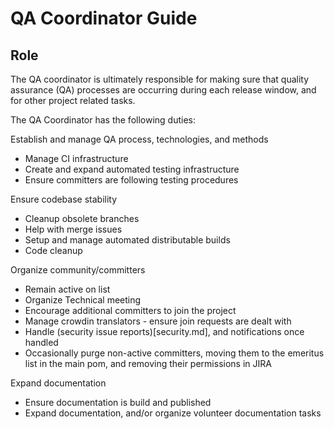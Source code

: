 QA Coordinator Guide
=====================

Role
----

The QA coordinator is ultimately responsible for making sure that quality assurance (QA) processes are occurring during
each release window, and for other project related tasks.

The QA Coordinator has the following duties:

Establish and manage QA process, technologies, and methods

* Manage CI infrastructure
* Create and expand automated testing infrastructure
* Ensure committers are following testing procedures

Ensure codebase stability

* Cleanup obsolete branches
* Help with merge issues
* Setup and manage automated distributable builds
* Code cleanup

Organize community/committers

* Remain active on list
* Organize Technical meeting
* Encourage additional committers to join the project
* Manage crowdin translators - ensure join requests are dealt with
* Handle (security issue reports)[security.md], and notifications once handled
* Occasionally purge non-active committers, moving them to the emeritus list in the main pom, and removing their
  permissions in JIRA

Expand documentation

* Ensure documentation is build and published
* Expand documentation, and/or organize volunteer documentation tasks
